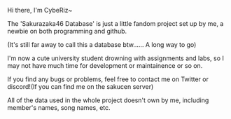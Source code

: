 Hi there, I'm CybeRiz~

The 'Sakurazaka46 Database' is just a little fandom project set up by me, a newbie on both programming and github.

(It's still far away to call this a database btw...... A long way to go)

I'm now a cute university student drowning with assignments and labs, so I may not have much time for development or maintainence or so on.

If you find any bugs or problems, feel free to contact me on Twitter or discord!(If you can find me on the sakucen server)





All of the data used in the whole project doesn't own by me, including member's names, song names, etc.

